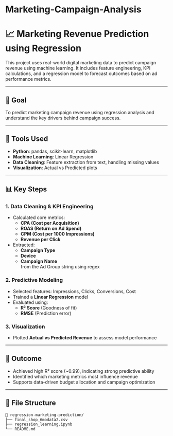 # Marketing-Campaign-Analysis
# 📈 Marketing Revenue Prediction using Regression

This project uses real-world digital marketing data to predict campaign revenue using machine learning. It includes feature engineering, KPI calculations, and a regression model to forecast outcomes based on ad performance metrics.

---

## 🎯 Goal

To predict marketing campaign revenue using regression analysis and understand the key drivers behind campaign success.

---

## 🔧 Tools Used

- **Python**: pandas, scikit-learn, matplotlib
- **Machine Learning**: Linear Regression
- **Data Cleaning**: Feature extraction from text, handling missing values
- **Visualization**: Actual vs Predicted plots

---

## 📊 Key Steps

### 1. Data Cleaning & KPI Engineering
- Calculated core metrics:
  - **CPA (Cost per Acquisition)**  
  - **ROAS (Return on Ad Spend)**  
  - **CPM (Cost per 1000 Impressions)**  
  - **Revenue per Click**
- Extracted:
  - **Campaign Type**
  - **Device**
  - **Campaign Name**  
  from the Ad Group string using regex

### 2. Predictive Modeling
- Selected features: Impressions, Clicks, Conversions, Cost
- Trained a **Linear Regression** model
- Evaluated using:
  - **R² Score** (Goodness of fit)
  - **RMSE** (Prediction error)

### 3. Visualization
- Plotted **Actual vs Predicted Revenue** to assess model performance

---

## 📌 Outcome

- Achieved high R² score (~0.99), indicating strong predictive ability
- Identified which marketing metrics most influence revenue
- Supports data-driven budget allocation and campaign optimization

---

## 📂 File Structure

```bash
📁 regression-marketing-prediction/
├── final_shop_6modata2.csv
├── regression_learning.ipynb
└── README.md
